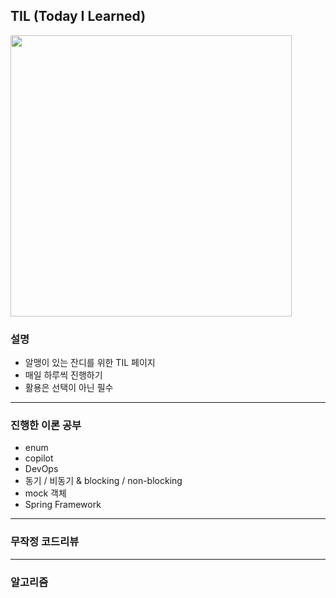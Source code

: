 ## TIL (Today I Learned)

<img src="https://github.com/user-attachments/assets/9c7fed6b-d1a5-4081-af39-079c8c1a8332" width="450px">

### 설명
* 알맹이 있는 잔디를 위한 TIL 페이지
* 매일 하루씩 진행하기
* 활용은 선택이 아닌 필수  

<hr>

### 진행한 이론 공부
* enum
* copilot
* DevOps
* 동기 / 비동기 & blocking / non-blocking 
* mock 객체
* Spring Framework



<hr>

### 무작정 코드리뷰

<hr>

### 알고리즘

